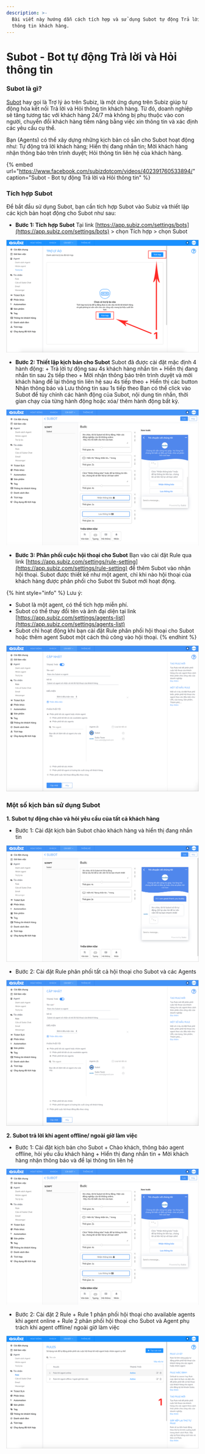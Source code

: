 ```yaml
---
description: >-
  Bài viết này hướng dẫn cách tích hợp và sử dụng Subot tự động Trả lời và Hỏi
  thông tin khách hàng.
---
```


# Subot - Bot tự động Trả lời và Hỏi thông tin

### Subot là gì?

[Subot](https://app.subiz.com/settings/bots) hay gọi là Trợ lý ảo trên Subiz, là một ứng dụng trên Subiz giúp tự động hóa kết nối Trả lời và Hỏi thông tin khách hàng. Từ đó, doanh nghiệp sẽ tăng tương tác với khách hàng 24/7 mà không bị phụ thuộc vào con người, chuyển đổi khách hàng tiềm năng bằng việc xin thông tin và xác định các yêu cầu cụ thể.

Bạn \(Agents\) có thể xây dựng những kịch bản có sẵn cho Subot hoạt động như: Tự động trả lời khách hàng; Hiển thị đang nhắn tin; Mời khách hàng nhận thông báo trên trình duyệt; Hỏi thông tin liên hệ của khách hàng.

{% embed url="https://www.facebook.com/subizdotcom/videos/402391760533894/" caption="Subot - Bot tự động Trả lời và Hỏi thông tin" %}

### Tích hợp Subot

Để bắt đầu sử dụng Subot, bạn cần tích hợp Subot vào Subiz và thiết lập các kịch bản hoạt động cho Subot như sau:

* **Bước 1: Tích hợp Subot**  Tại link [https://app.subiz.com/settings/bots](https://app.subiz.com/settings/bots) &gt; chọn Tích hợp &gt; chọn Subot

![T&#xED;ch h&#x1EE3;p Subot](../../.gitbook/assets/bot.gif)

* **Bước 2: Thiết lập kịch bản cho Subot** Subot đã được cài đặt mặc định 4 hành động: + Trả lời tự động sau 4s khách hàng nhắn tin + Hiển thị đang nhắn tin sau 2s tiếp theo + Mời nhận thông báo trên trình duyệt và mời khách hàng để lại thông tin liên hệ sau 4s tiếp theo + Hiển thị các button Nhận thông báo và Lưu thông tin sau 1s tiếp theo  Bạn có thể click vào Subot để tùy chỉnh các hành động của Subot, nội dung tin nhắn, thời gian chạy của từng hành động hoặc xóa/ thêm hành động bất kỳ.

![K&#x1ECB;ch b&#x1EA3;n Subiz khi agent offline](../../.gitbook/assets/screen-shot-2019-02-11-at-2.14.46-pm.png)

* **Bước 3: Phân phối cuộc hội thoại cho Subot** Bạn vào cài đặt Rule qua link [https://app.subiz.com/settings/rule-setting](https://app.subiz.com/settings/rule-setting) để thêm Subot vào nhận hội thoại. Subot được thiết kế như một agent, chỉ khi nào hội thoại của khách hàng được phân phối cho Subot thì Subot mới hoạt động.

{% hint style="info" %}
Lưu ý:   
+ Subot là một agent, có thể tích hợp miễn phí.  
+ Subot có thể thay đổi tên và ảnh đại diện tại link [https://app.subiz.com/settings/agents-list](https://app.subiz.com/settings/agents-list)   
+ Subot chỉ hoạt động khi bạn cài đặt Rule phân phối hội thoại cho Subot hoặc thêm agent Subot một cách thủ công vào hội thoại.
{% endhint %}

![Rule h&#x1ED9;i tho&#x1EA1;i cho Subot v&#xE0; agent](../../.gitbook/assets/screen-shot-2019-02-11-at-2.39.23-pm%20%281%29.png)

### Một số kịch bản sử dụng Subot

**1. Subot tự động chào và hỏi yêu cầu của tất cả khách hàng**

* Bước 1: Cài đặt kịch bản Subot chào khách hàng và hiển thị đang nhắn tin

![Subot ch&#xE0;o kh&#xE1;ch h&#xE0;ng v&#xE0; h&#x1ECF;i y&#xEA;u c&#x1EA7;u](../../.gitbook/assets/screen-shot-2019-02-11-at-2.38.05-pm.png)

* Bước 2: Cài đặt Rule phân phối tất cả hội thoại cho Subot và các Agents

![Rule h&#x1ED9;i tho&#x1EA1;i cho Subot v&#xE0; agent](../../.gitbook/assets/screen-shot-2019-02-11-at-2.39.23-pm.png)

**2. Subot trả lời khi agent offline/ ngoài giờ làm việc**

* Bước 1: Cài đặt kịch bản cho Subot + Chào khách, thông báo agent offline, hỏi yêu cầu khách hàng + Hiển thị đang nhắn tin + Mời khách hàng nhận thông báo và để lại thông tin liên hệ

![K&#x1ECB;ch b&#x1EA3;n Subot khi agent offline](../../.gitbook/assets/screen-shot-2019-02-11-at-2.14.46-pm.png)

* Bước 2: Cài đặt 2 Rule + Rule 1 phân phối hội thoại cho available agents khi agent online + Rule 2 phân phối hội thoại cho Subot và Agent phụ trách khi agent offline/ ngoài giờ làm việc

![C&#xE0;i &#x111;&#x1EB7;t Rule khi agent online v&#xE0; offline](../../.gitbook/assets/rule.gif)




